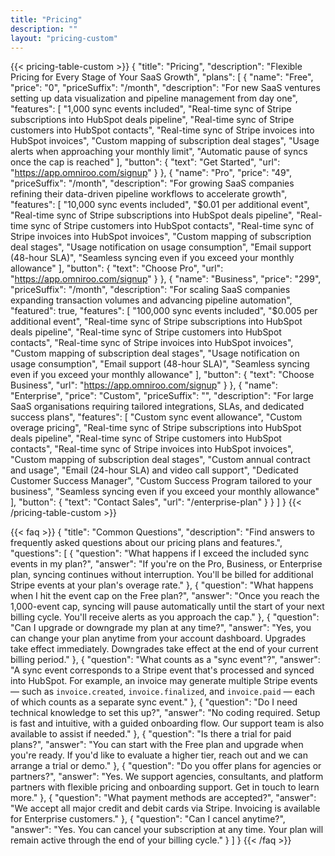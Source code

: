 ```yaml
---
title: "Pricing"
description: ""
layout: "pricing-custom"
---
```


{{< pricing-table-custom >}}
{
    "title": "Pricing",
    "description": "Flexible Pricing for Every Stage of Your SaaS Growth",
    "plans": [
        {
            "name": "Free",
            "price": "0",
            "priceSuffix": "/month",
            "description": "For new SaaS ventures setting up data visualization and pipeline management from day one",
            "features": [
                "1,000 sync events included",
                "Real-time sync of Stripe subscriptions into HubSpot deals pipeline",
                "Real-time sync of Stripe customers into HubSpot contacts",
                "Real-time sync of Stripe invoices into HubSpot invoices",
                "Custom mapping of subscription deal stages",
                "Usage alerts when approaching your monthly limit",
                "Automatic pause of syncs once the cap is reached"
            ],
            "button": {
                "text": "Get Started",
                "url": "https://app.omniroo.com/signup"
            }
        },
        {
            "name": "Pro",
            "price": "49",
            "priceSuffix": "/month",
            "description": "For growing SaaS companies refining their data-driven pipeline workflows to accelerate growth",
            "features": [
                "10,000 sync events included",
                "$0.01 per additional event",
                "Real-time sync of Stripe subscriptions into HubSpot deals pipeline",
                "Real-time sync of Stripe customers into HubSpot contacts",
                "Real-time sync of Stripe invoices into HubSpot invoices",
                "Custom mapping of subscription deal stages",
                "Usage notification on usage consumption",
                "Email support (48-hour SLA)",
                "Seamless syncing even if you exceed your monthly allowance"
            ],
            "button": {
                "text": "Choose Pro",
                "url": "https://app.omniroo.com/signup"
            }
        },
        {
            "name": "Business",
            "price": "299",
            "priceSuffix": "/month",
            "description": "For scaling SaaS companies expanding transaction volumes and advancing pipeline automation",
            "featured": true,
            "features": [
                "100,000 sync events included",
                "$0.005 per additional event",
                "Real-time sync of Stripe subscriptions into HubSpot deals pipeline",
                "Real-time sync of Stripe customers into HubSpot contacts",
                "Real-time sync of Stripe invoices into HubSpot invoices",
                "Custom mapping of subscription deal stages",
                "Usage notification on usage consumption",
                "Email support (48-hour SLA)",
                "Seamless syncing even if you exceed your monthly allowance"
            ],
            "button": {
                "text": "Choose Business",
                "url": "https://app.omniroo.com/signup"
            }
        },
        {
            "name": "Enterprise",
            "price": "Custom",
            "priceSuffix": "",
            "description": "For large SaaS organisations requiring tailored integrations, SLAs, and dedicated success plans",
            "features": [
                "Custom sync event allowance",
                "Custom overage pricing",
                "Real-time sync of Stripe subscriptions into HubSpot deals pipeline",
                "Real-time sync of Stripe customers into HubSpot contacts",
                "Real-time sync of Stripe invoices into HubSpot invoices",
                "Custom mapping of subscription deal stages",
                "Custom annual contract and usage",
                "Email (24-hour SLA) and video call support",
                "Dedicated Customer Success Manager",
                "Custom Success Program tailored to your business",
                "Seamless syncing even if you exceed your monthly allowance"
            ],
            "button": {
                "text": "Contact Sales",
                "url": "/enterprise-plan"
            }
        }
    ]
}
{{< /pricing-table-custom >}}

{{< faq >}}
{
    "title": "Common Questions",
    "description": "Find answers to frequently asked questions about our pricing plans and features.",
    "questions": [
        {
            "question": "What happens if I exceed the included sync events in my plan?",
            "answer": "If you're on the Pro, Business, or Enterprise plan, syncing continues without interruption. You'll be billed for additional Stripe events at your plan's overage rate."
        },
        {
            "question": "What happens when I hit the event cap on the Free plan?",
            "answer": "Once you reach the 1,000-event cap, syncing will pause automatically until the start of your next billing cycle. You'll receive alerts as you approach the cap."
        },
        {
            "question": "Can I upgrade or downgrade my plan at any time?",
            "answer": "Yes, you can change your plan anytime from your account dashboard. Upgrades take effect immediately. Downgrades take effect at the end of your current billing period."
        },
        {
            "question": "What counts as a \"sync event\"?",
            "answer": "A sync event corresponds to a Stripe event that's processed and synced into HubSpot. For example, an invoice may generate multiple Stripe events — such as `invoice.created`, `invoice.finalized`, and `invoice.paid` — each of which counts as a separate sync event."
        },
        {
            "question": "Do I need technical knowledge to set this up?",
            "answer": "No coding required. Setup is fast and intuitive, with a guided onboarding flow. Our support team is also available to assist if needed."
        },
        {
            "question": "Is there a trial for paid plans?",
            "answer": "You can start with the Free plan and upgrade when you're ready. If you'd like to evaluate a higher tier, reach out and we can arrange a trial or demo."
        },
        {
            "question": "Do you offer plans for agencies or partners?",
            "answer": "Yes. We support agencies, consultants, and platform partners with flexible pricing and onboarding support. Get in touch to learn more."
        },
        {
            "question": "What payment methods are accepted?",
            "answer": "We accept all major credit and debit cards via Stripe. Invoicing is available for Enterprise customers."
        },
        {
            "question": "Can I cancel anytime?",
            "answer": "Yes. You can cancel your subscription at any time. Your plan will remain active through the end of your billing cycle."
        }
    ]
}
{{< /faq >}}
